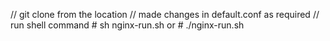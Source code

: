 // git clone from the location 
// made changes in default.conf as required
// run shell command 
        # sh nginx-run.sh
        or
        # ./nginx-run.sh
